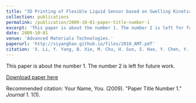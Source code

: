 ```yaml
---
title: "3D Printing of Flexible Liquid Sensor based on Swelling Kinetics of Hydrogel with Carbon Nanotubes"
collection: publications
permalink: /publication/2009-10-01-paper-title-number-1
excerpt: 'This paper is about the number 1. The number 2 is left for future work.'
date: 2009-10-01
venue: 'Advanced Materials Technologies.'
paperurl: 'http://siyanghao.github.io/files/2018_AMT.pdf'
citation: 'X. Li, Y. Yang, B. Xie, M. Chu, H. Sun, S. Hao, Y. Chen, Y. Chen. 3D Printing of Flexible Liquid Sensor based on Swelling Kinetics of Hydrogel with Carbon Nanotubes [J]. Advanced Materials Technologies. 2019, 5, 1800476'
---
```

This paper is about the number 1. The number 2 is left for future work.

[Download paper here](http://siyanghao.github.io/files/2018_AMT.pdf)

Recommended citation: Your Name, You. (2009). "Paper Title Number 1." <i>Journal 1</i>. 1(1).
